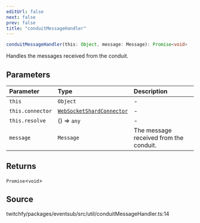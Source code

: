 ```yaml
---
editUrl: false
next: false
prev: false
title: "conduitMessageHandler"
---
```


```ts
conduitMessageHandler(this: Object, message: Message): Promise<void>
```

Handles the messages received from the conduit.

## Parameters

| Parameter | Type | Description |
| :------ | :------ | :------ |
| `this` | `Object` | - |
| `this.connector` | [`WebSocketShardConnector`](/api/eventsub/classes/websocketshardconnector/) | - |
| `this.resolve` | () => `any` | - |
| `message` | `Message` | The message received from the conduit. |

## Returns

`Promise`\<`void`\>

## Source

twitchfy/packages/eventsub/src/util/conduitMessageHandler.ts:14
